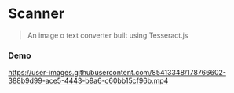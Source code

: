 # Scanner
> An image o text converter built using Tesseract.js

### Demo


https://user-images.githubusercontent.com/85413348/178766602-388b9d99-ace5-4443-b9a6-c60bb15cf96b.mp4

